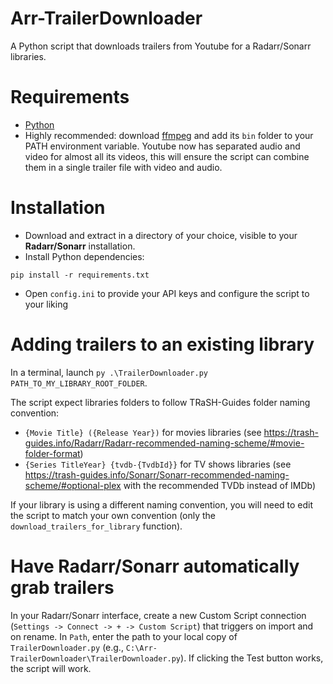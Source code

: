 # Arr-TrailerDownloader
A Python script that downloads trailers from Youtube for a Radarr/Sonarr libraries.

# Requirements
- [Python](https://www.python.org/downloads/)
- Highly recommended: download [ffmpeg](https://www.ffmpeg.org/) and add its `bin` folder to your PATH environment variable. Youtube now has separated audio and video for almost all its videos, this will ensure the script can combine them in a single trailer file with video and audio.

# Installation
- Download and extract in a directory of your choice, visible to your **Radarr/Sonarr** installation.
- Install Python dependencies: 
```
pip install -r requirements.txt
```
- Open `config.ini` to provide your API keys and configure the script to your liking

# Adding trailers to an existing library
In a terminal, launch `py .\TrailerDownloader.py PATH_TO_MY_LIBRARY_ROOT_FOLDER`.

The script expect libraries folders to follow TRaSH-Guides folder naming convention:
- `{Movie Title} ({Release Year})` for movies libraries (see https://trash-guides.info/Radarr/Radarr-recommended-naming-scheme/#movie-folder-format)
- `{Series TitleYear} {tvdb-{TvdbId}}` for TV shows libraries (see https://trash-guides.info/Sonarr/Sonarr-recommended-naming-scheme/#optional-plex with the recommended TVDb instead of IMDb)

If your library is using a different naming convention, you will need to edit the script to match your own convention (only the `download_trailers_for_library` function).

# Have Radarr/Sonarr automatically grab trailers
In your Radarr/Sonarr interface, create a new Custom Script connection (`Settings -> Connect -> + -> Custom Script`) that triggers on import and on rename. In `Path`, enter the path to your local copy of `TrailerDownloader.py` (e.g., `C:\Arr-TrailerDownloader\TrailerDownloader.py`). If clicking the Test button works, the script will work.